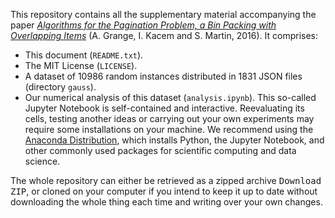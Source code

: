 This repository contains all the supplementary material accompanying the paper [_Algorithms for the Pagination Problem, a Bin Packing with Overlapping Items_](http://arxiv.org/abs/1605.00558) (A. Grange, I. Kacem and S. Martin, 2016). It comprises:

- This document (`README.txt`).
- The MIT License (`LICENSE`).
- A dataset of 10986 random instances distributed in 1831 JSON files (directory `gauss`).
- Our numerical analysis of this dataset (`analysis.ipynb`). This so-called Jupyter Notebook is self-contained and interactive. Reevaluating its cells, testing another ideas or carrying out your own experiments may require some installations on your machine. We recommend using the [Anaconda Distribution](https://www.continuum.io/downloads), which installs Python, the Jupyter Notebook, and other commonly used packages for scientific computing and data science.

The whole repository can either be retrieved as a zipped archive <kbd>Download ZIP</kbd>, or cloned on your computer if you intend to keep it up to date without downloading the whole thing each time and writing over your own changes.
